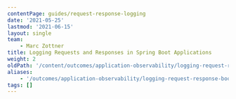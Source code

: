 ```yaml
---
contentPage: guides/request-response-logging
date: '2021-05-25'
lastmod: '2021-06-15'
layout: single
team:
    - Marc Zottner
title: Logging Requests and Responses in Spring Boot Applications
weight: 2
oldPath: '/content/outcomes/application-observability/logging-request-response-boot.md'
aliases:
    - '/outcomes/application-observability/logging-request-response-boot'
tags: []
---
```

